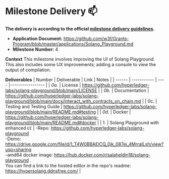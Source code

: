 # Milestone Delivery :mailbox:

**The delivery is according to the official [milestone delivery guidelines](https://github.com/w3f/Grants-Program/blob/master/docs/Support%20Docs/milestone-deliverables-guidelines.md).**

- **Application Document:** https://github.com/w3f/Grants-Program/blob/master/applications/Solang_Playground.md
- **Milestone Number:** 4

**Context**
This milestone involves improving the UI of Solang Playground. This also includes some UX improvements; adding a console to view the output of compilation.

**Deliverables**
| Number | Deliverable | Link | Notes |
| ------ | ----------- | ---- |----------------- |
| _0a._ | License | https://github.com/hyperledger-labs/solang-playground/blob/main/LICENSE |
| _0b._ | Documentation | https://github.com/hyperledger-labs/solang-playground/blob/main/docs/interact_with_contracts_on_chain.md |
| _0c._ | Testing and Testing Guide | https://github.com/hyperledger-labs/solang-playground/blob/main/README.md#testing |
| _0d._ | Docker | https://github.com/hyperledger-labs/solang-playground/blob/main/README.md#docker |
| 1. | Solang Playground with enhanced `UI` | -Repo: https://github.com/hyperledger-labs/solang-playground <br> -Demo: https://drive.google.com/file/d/1_T4W0BBAEICQ_0jk_087ei_4MrraILsh/view?usp=sharing <br> -amd64 docker image: https://hub.docker.com/r/salaheldin18/solang-playground .<br> You can find a link to the hosted editor in the repo's readme: https://hypersolang.ddnsfree.com/ |
